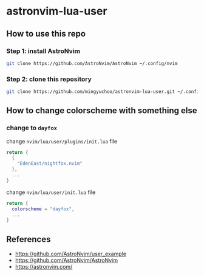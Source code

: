 # astronvim-lua-user

## How to use this repo

### Step 1: install AstroNvim

```bash
git clone https://github.com/AstroNvim/AstroNvim ~/.config/nvim
```

### Step 2: clone this repository

```bash
git clone https://github.com/mingyuchoo/astronvim-lua-user.git ~/.config/nvim/lua/user
```

## How to change colorscheme with something else

### change to `dayfox`

change `nvim/lua/user/plugins/init.lua` file

```lua
return {
  {
    "EdenEast/nightfox.nvim"
  },
  ...
}
```

change `nvim/lua/user/init.lua` file

```lua
return {
  colorscheme = "dayfox",
  ...
}
```

## References

- <https://github.com/AstroNvim/user_example>
- <https://github.com/AstroNvim/AstroNvim>
- <https://astronvim.com/>
